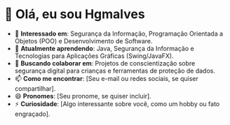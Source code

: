 # 👋 Olá, eu sou Hgmalves  

- 👀 **Interessado em**: Segurança da Informação, Programação Orientada a Objetos (POO) e Desenvolvimento de Software.  
- 🌱 **Atualmente aprendendo**: Java, Segurança da Informação e Tecnologias para Aplicações Gráficas (Swing/JavaFX).  
- 💞️ **Buscando colaborar em**: Projetos de conscientização sobre segurança digital para crianças e ferramentas de proteção de dados.  
- 📫 **Como me encontrar**: [Seu e-mail ou redes sociais, se quiser compartilhar].  
- 😄 **Pronomes**: [Seu pronome, se quiser incluir].  
- ⚡ **Curiosidade**: [Algo interessante sobre você, como um hobby ou fato engraçado]. 
